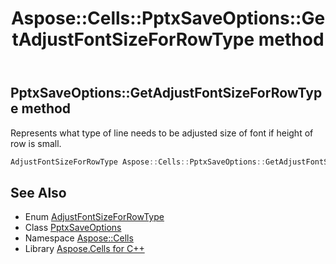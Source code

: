 ﻿---
title: Aspose::Cells::PptxSaveOptions::GetAdjustFontSizeForRowType method
linktitle: GetAdjustFontSizeForRowType
second_title: Aspose.Cells for C++ API Reference
description: 'Aspose::Cells::PptxSaveOptions::GetAdjustFontSizeForRowType method. Represents what type of line needs to be adjusted size of font if height of row is small in C++.'
type: docs
weight: 800
url: /cpp/aspose.cells/pptxsaveoptions/getadjustfontsizeforrowtype/
---
## PptxSaveOptions::GetAdjustFontSizeForRowType method


Represents what type of line needs to be adjusted size of font if height of row is small.

```cpp
AdjustFontSizeForRowType Aspose::Cells::PptxSaveOptions::GetAdjustFontSizeForRowType()
```

## See Also

* Enum [AdjustFontSizeForRowType](../../../aspose.cells.slides/adjustfontsizeforrowtype/)
* Class [PptxSaveOptions](../)
* Namespace [Aspose::Cells](../../)
* Library [Aspose.Cells for C++](../../../)
